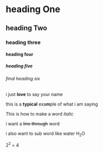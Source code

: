 # heading One
## heading Two
### heading three
#### heading four
##### heading five
###### final heading six
i just **love** to say your name

this is a **typical** exa**m**ple of what i am saying

This is how to make a word *italic* 

i want a ~~line through~~ word

i also want to sub word like water H<sub>2</sub>O

2<sup>2</sup> = 4
